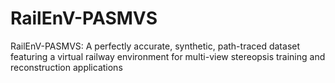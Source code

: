 # RailEnV-PASMVS
RailEnV-PASMVS: A perfectly accurate, synthetic, path-traced dataset featuring a virtual railway environment for multi-view stereopsis training and reconstruction applications
